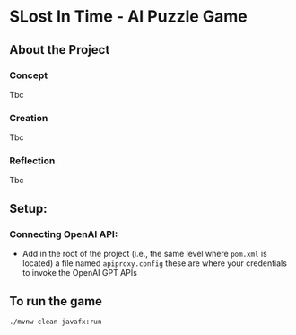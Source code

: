 # SLost In Time - AI Puzzle Game

## About the Project
### Concept
Tbc

### Creation
Tbc

### Reflection
Tbc

## Setup: 
### Connecting OpenAI API:

- Add in the root of the project (i.e., the same level where `pom.xml` is located) a file named `apiproxy.config`
  these are where your credentials to invoke the OpenAI GPT APIs
  
## To run the game

`./mvnw clean javafx:run`
